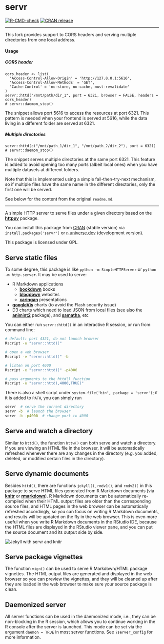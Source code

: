 # servr

<!-- badges: start -->
[![R-CMD-check](https://github.com/yihui/servr/workflows/R-CMD-check/badge.svg)](https://github.com/yihui/servr/actions)
[![CRAN release](https://www.r-pkg.org/badges/version/servr)](https://cran.r-project.org/package=servr)
<!-- badges: end -->

---

This fork provides support to CORS headers and serving multiple directories from one local address. 

#### Usage

##### CORS header

```{r}
cors_header <- list(
  'Access-Control-Allow-Origin' = 'http://127.0.0.1:5616',
  'Access-Control-Allow-Methods' = 'GET',
  'Cache-Control' = 'no-store, no-cache, must-revalidate'
)
servr::httd("/mnt/path/dir_1", port = 6321, browser = FALSE, headers = cors_header)
# servr::daemon_stop()
```
The snippet allows port 5616 to access the resources at port 6321. This pattern is needed when your frontend is served at 5616, while the data living in a different folder are served at 6321.



##### Multiple directories

```{r}
servr::httd(c("/mnt/path_1/dir_1", "/mnt/path_2/dir_2"), port = 6321)
# servr::daemon_stop()
```

The snippet serves multiple directories at the same port 6321. This feature is added to avoid opening too many ports (albeit local ones) when you have multiple datasets at different folders. 

Note that this is implemented using a simple fail-then-try-next mechanism, so if multiple files have the same name in the different directories, only the first one will be served.

See below for the content from the original `readme.md`.

---

A simple HTTP server to serve files under a given directory based on the
[**httpuv**](https://cran.r-project.org/package=httpuv) package.

You can install this package from
[CRAN](https://cran.r-project.org/package=servr) (stable version) via `install.packages('servr')` or
[r-universe.dev](https://yihui.r-universe.dev) (development version).

This package is licensed under GPL.

## Serve static files

To some degree, this package is like `python -m SimpleHTTPServer` or `python -m
http.server`. It may be used to serve:

- R Markdown applications
    - [**bookdown**](https://github.com/rstudio/bookdown) books
    - [**blogdown**](https://github.com/rstudio/blogdown) websites
    - [**xaringan**](https://github.com/yihui/xaringan) presentations
- [**googleVis**](https://cran.r-project.org/package=googleVis) charts (to avoid
  the Flash security issue)
- D3 charts which need to load JSON from local files (see also the
  [**animint2**](https://github.com/tdhock/animint2) package), and
  [**samatha**](https://github.com/DASpringate/samatha), etc

You can either run `servr::httd()` in an interactive R session, or run from
command line:

```bash
# default: port 4321, do not launch browser
Rscript -e "servr::httd()"

# open a web browser
Rscript -e "servr::httd()" -b

# listen on port 4000
Rscript -e "servr::httd()" -p4000

# pass arguments to the httd() function
Rscript -e "servr::httd(,4000,TRUE)"
```

There is also a shell script under `system.file('bin', package = 'servr')`;
if it is added to `PATH`, you can simply run

```bash
servr  # serve the current directory
servr -b  # launch the browser
servr -b -p4000  # change port to 4000
```

## Serve and watch a directory

Similar to `httd()`, the function `httw()` can both serve and watch a directory.
If you are viewing an HTML file in the browser, it will be automatically
refreshed whenever there are any changes in the directory (e.g. you added,
deleted, or modified certain files in the directory).

## Serve dynamic documents

Besides `httd()`, there are functions `jekyll()`, `rmdv1()`, and `rmdv2()` in
this package to serve HTML files generated from R Markdown documents (via
[**knitr**](https://yihui.org/knitr/) or
[**rmarkdown**](https://rmarkdown.rstudio.com)). R Markdown documents can be
automatically re-compiled when their HTML output files are older than the
corresponding source files, and HTML pages in the web browser can be
automatically refreshed accordingly, so you can focus on writing R Markdown
documents, and results will be updated on the fly in the web browser. This is
even more useful when you write R Markdown documents in the RStudio IDE, because
the HTML files are displayed in the RStudio viewer pane, and you can put the
source document and its output side by side.

![Jekyll with servr and knitr](http://i.imgur.com/gKVGhiP.png)

## Serve package vignettes

The function `vign()` can be used to serve R Markdown/HTML package vignettes.
The HTML output files are generated and displayed in the web browser so you can
preview the vignettes, and they will be cleaned up after they are loaded in the
web browser to make sure your source package is clean.

## Daemonized server

All server functions can be used in the daemonized mode, i.e., they can be
non-blocking in the R session, which allows you to continue working in the R
console after the server is launched. This mode can be set via the argument
`daemon = TRUE` in most server functions. See `?server_config` for more
information.
